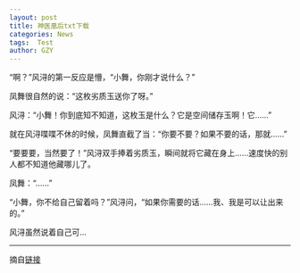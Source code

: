 ```yaml
---
layout: post
title: 神医凰后txt下载
categories: News
tags:  Test
author: GZY
---
```


“啊？”风浔的第一反应是懵，“小舞，你刚才说什么？”

凤舞很自然的说：“这枚劣质玉送你了呀。”

风浔：“小舞！你到底知不知道，这枚玉是什么？它是空间储存玉啊！它……”

就在风浔喋喋不休的时候，凤舞直截了当：“你要不要？如果不要的话，那就……”

“要要要，当然要了！”风浔双手捧着劣质玉，瞬间就将它藏在身上……速度快的别人都不知道他藏哪儿了。

凤舞：“……”

“小舞，你不给自己留着吗？”风浔问，“如果你需要的话……我、我是可以让出来的。”

风浔虽然说着自己可...

*****

摘自[链接](http://yunqi.qq.com/bk/gdyq/19818084.html)